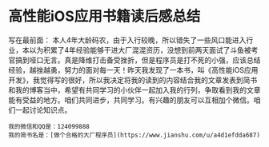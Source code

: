 # 高性能iOS应用书籍读后感总结

写在最前面：
    本人4年大龄码农，由于入行较晚，所以错失了一些风口能进入行业，本以为积累了4年经验能够干进大厂混混资历，没想到前两天面试了斗鱼被考官搞到哑口无言。真是降维打击备受挫折，但是程序员是打不死的小强，应该总结经验，越挫越勇，努力的面对每一天！昨天我发现了一本书，叫《高性能iOS应用开发》，我觉得写的很好，所以我决定将我的读到的内容结合我的文章发表到简书和我的博客当中，希望有共同学习的小伙伴一起加入我的行列，争取看到我的文章能有受益的地方。咱们共同进步，共同学习。有兴趣的朋友可以互相加个微信。咱们一起讨论知识点。
    
    我的微信和QQ是：124099888
    我的简书名是：[做个合格的大厂程序员](https://www.jianshu.com/u/a4d1efdda687)
        